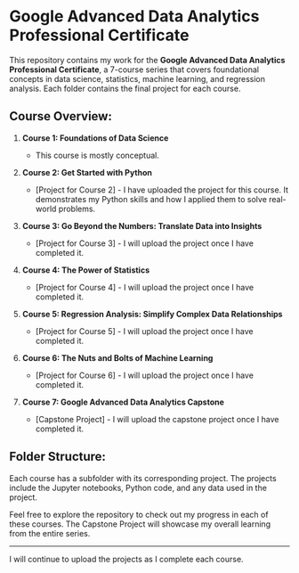 # Google Advanced Data Analytics Professional Certificate

This repository contains my work for the **Google Advanced Data Analytics Professional Certificate**, a 7-course series that covers foundational concepts in data science, statistics, machine learning, and regression analysis. Each folder contains the final project for each course.

## Course Overview:

1. **Course 1: Foundations of Data Science**
   - This course is mostly  conceptual.

2. **Course 2: Get Started with Python**
   - [Project for Course 2] - I have uploaded the project for this course. It demonstrates my Python skills and how I applied them to solve real-world problems.

3. **Course 3: Go Beyond the Numbers: Translate Data into Insights**
   - [Project for Course 3] - I will upload the project once I have completed it.

4. **Course 4: The Power of Statistics**
   - [Project for Course 4] - I will upload the project once I have completed it.

5. **Course 5: Regression Analysis: Simplify Complex Data Relationships**
   - [Project for Course 5] - I will upload the project once I have completed it.

6. **Course 6: The Nuts and Bolts of Machine Learning**
   - [Project for Course 6] - I will upload the project once I have completed it.

7. **Course 7: Google Advanced Data Analytics Capstone**
   - [Capstone Project] - I will upload the capstone project once I have completed it.

## Folder Structure:
Each course has a subfolder with its corresponding project. The projects include the Jupyter notebooks, Python code, and any data used in the project.

Feel free to explore the repository to check out my progress in each of these courses. The Capstone Project will showcase my overall learning from the entire series.

---
I will continue to upload the projects as I complete each course.
